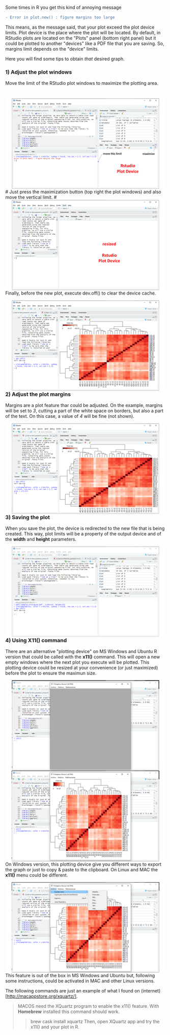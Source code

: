 Some times in R you get this kind of annoying message 

```diff
- Error in plot.new() : figure margins too large
```

This means, as the message said, that your plot exceed the plot device limits.
Plot device is the place where the plot will be located. By default, in RStudio plots are located on the "Plots" panel (bottom right panel) but it could be plotted to another "devices" like a PDF file that you are saving. So, margins limit depends on the "device" limits.

Here you will find some tips to obtain *that* desired graph.

### 1) Adjust the plot windows
Move the limit of the RStudio plot windows to maximize the plotting area. 
#  
#  
<img align="left" src="images\R-margins_too_large_problem\fig1.PNG">
#  
Just press the maximization button (top right the plot windows) and also move the vertical limit.
#  
<img align="left" src="images\R-margins_too_large_problem\fig2.PNG">
  
Finally, before the new plot, execute dev.off() to clear the device cache.

<img align="left" src="images\R-margins_too_large_problem\fig3.PNG">
  
### 2) Adjust the plot margins
Margins are a plot feature thar could be adjusted. On the example, margins will be set to *3*, cutting a part of the white space on borders, but also a part of the text. On this case, a value of *4* will be fine (not shown).
  
<img align="left" src="images\R-margins_too_large_problem\fig4.PNG">
  
### 3) Saving the plot
When you save the plot, the device is redirected to the new file that is being created. This way, plot limits will be a property of the output device and of the **width** and **height** parameters.
  
<img align="left" src="images\R-margins_too_large_problem\fig5.PNG">
  
### 4) Using X11() command
There are an alternative "plotting device" on MS Windows and Ubuntu R version that could be called with the **x11()** command. This will open a new empty windows where the next plot you execute will be plotted. This plotting device could be resized at your convenience (or just maximized) before the plot to ensure the maximun size.
  
<img align="left" src="images\R-margins_too_large_problem\fig6.PNG">
  
<img align="left" src="images\R-margins_too_large_problem\fig7.PNG">
  
On Windows version, this plotting device give you different ways to export the graph or just to copy & paste to the clipboard. On Linux and MAC the **x11()** menu could be different.

<img align="left" src="images\R-margins_too_large_problem\fig8.PNG">
  
This feature is out of the box in MS Windows and Ubuntu but, following some instructions, could be activated in MAC and other Linux versions.

The following commands are just an example of what I found on (internet)[http://macappstore.org/xquartz/].
> MACOS need the XQuartz program to enable the x11() feature. With **Homebrew** installed this command should work. 
>> brew cask install xquartz
> Then, open XQuartz app and try the x11() and your plot in R.


